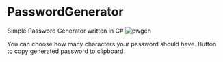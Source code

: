 # PasswordGenerator
Simple Password Generator written in C#
![pwgen](https://user-images.githubusercontent.com/103304715/192630552-e64410b7-fd1f-4048-9023-0f1f2aa955c5.png)

You can choose how many characters your password should have.
Button to copy generated password to clipboard.
